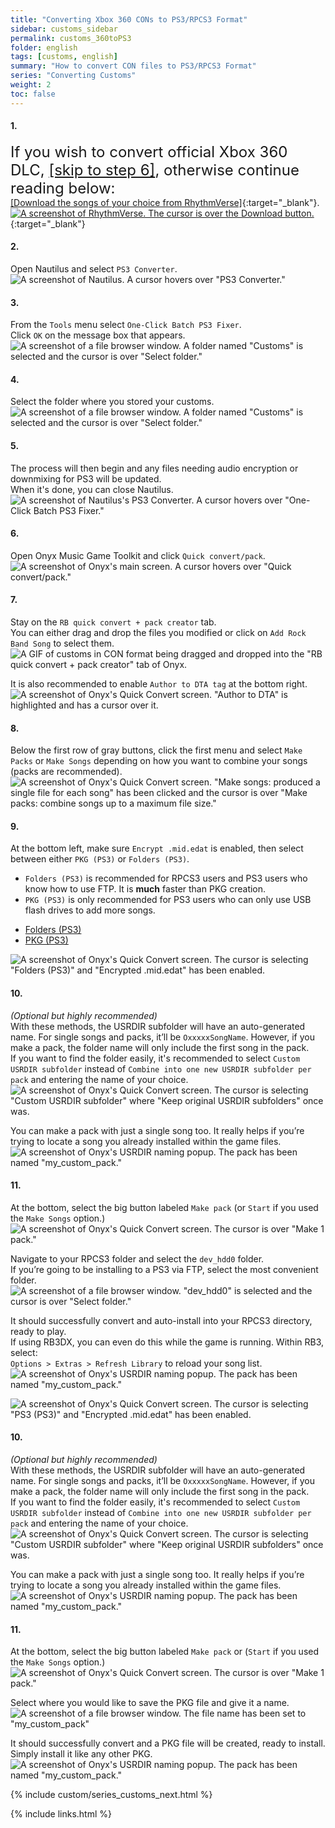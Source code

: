 ```yaml
---
title: "Converting Xbox 360 CONs to PS3/RPCS3 Format"
sidebar: customs_sidebar
permalink: customs_360toPS3
folder: english
tags: [customs, english]
summary: "How to convert CON files to PS3/RPCS3 Format"
series: "Converting Customs"
weight: 2
toc: false
---
```


#### 1.
<span style="font-size:x-large;">If you wish to convert official Xbox 360 DLC, [[skip to step 6]](customs_360toPS3#6), otherwise continue reading below:</span>
<br>
[[Download the songs of your choice from RhythmVerse]](https://rhythmverse.co/songfiles/game/rb3xbox){:target="_blank"}.  
[![A screenshot of RhythmVerse. The cursor is over the Download button.](https://carlmylo.github.io/docu-rpcs3/images/xtra/customs/rhythmverse.png)](https://rhythmverse.co/songfiles/game/rb3xbox "RhythmVerse"){:target="_blank"}

#### 2.
Open Nautilus and select `PS3 Converter`.  
![A screenshot of Nautilus. A cursor hovers over "PS3 Converter."](https://carlmylo.github.io/docu-rpcs3/images/xtra/customs/nautilushomeps3.png "Nautilus")

#### 3.
From the `Tools` menu select `One-Click Batch PS3 Fixer`.  
Click `OK` on the message box that appears.  
![A screenshot of a file browser window. A folder named "Customs" is selected and the cursor is over "Select folder."](https://carlmylo.github.io/docu-rpcs3/images/xtra/customs/nautilusps3oneclick.png "Select the folder where your CON files are")

#### 4.
Select the folder where you stored your customs.  
![A screenshot of a file browser window. A folder named "Customs" is selected and the cursor is over "Select folder."](https://carlmylo.github.io/docu-rpcs3/images/xtra/customs/selectconfolder.png "Select the folder where your CON files are")

#### 5.
The process will then begin and any files needing audio encryption or downmixing for PS3 will be updated.  
When it's done, you can close Nautilus.  
![A screenshot of Nautilus's PS3 Converter. A cursor hovers over "One-Click Batch PS3 Fixer."](https://carlmylo.github.io/docu-rpcs3/images/xtra/customs/nautilusps3fixerdone.png "PS3 Converter")

#### 6.
Open Onyx Music Game Toolkit and click `Quick convert/pack`.  
![A screenshot of Onyx's main screen. A cursor hovers over "Quick convert/pack."](https://carlmylo.github.io/docu-rpcs3/images/xtra/customs/onyxhomequick.png "Onyx Console")

#### 7.
Stay on the `RB quick convert + pack creator` tab.  
You can either drag and drop the files you modified or click on `Add Rock Band Song` to select them.  
![A GIF of customs in CON format being dragged and dropped into the "RB quick convert + pack creator" tab of Onyx.](https://carlmylo.github.io/docu-rpcs3/images/xtra/customs/onyxdraganddrop.gif "Quick Convert")

It is also recommended to enable `Author to DTA tag` at the bottom right.  
![A screenshot of Onyx's Quick Convert screen. "Author to DTA" is highlighted and has a cursor over it.](https://carlmylo.github.io/docu-rpcs3/images/xtra/customs/onyxauthor.png "Quick Convert")

#### 8.
Below the first row of gray buttons, click the first menu and select `Make Packs` or `Make Songs` depending on how you want to combine your songs (packs are recommended).  
![A screenshot of Onyx's Quick Convert screen. "Make songs: produced a single file for each song" has been clicked and the cursor is over "Make packs: combine songs up to a maximum file size."](https://carlmylo.github.io/docu-rpcs3/images/xtra/customs/onyxmakepacks.png "Quick Convert")

#### 9.
At the bottom left, make sure `Encrypt .mid.edat` is enabled, then select between either `PKG (PS3)` or `Folders (PS3)`.  
* `Folders (PS3)` is recommended for RPCS3 users and PS3 users who know how to use FTP. It is **much** faster than PKG creation.
* `PKG (PS3)` is only recommended for PS3 users who can only use USB flash drives to add more songs.

<ul id="profileTabs" class="nav nav-tabs">
    <li class="active"><a href="#folders" data-toggle="tab">Folders (PS3)</a></li>
    <li><a href="#pkg" data-toggle="tab">PKG (PS3)</a></li>
</ul>
  <div class="tab-content">
<div role="tabpanel" class="tab-pane active" id="folders">
<img src="https://carlmylo.github.io/docu-rpcs3/images/xtra/customs/onyxoutfolder.png" alt="A screenshot of Onyx's Quick Convert screen. The cursor is selecting &quot;Folders (PS3)&quot; and &quot;Encrypted .mid.edat&quot; has been enabled." title="Quick Convert">
<h4>10.</h4>
<p><em>(Optional but highly recommended)</em><br>
With these methods, the USRDIR subfolder will have an auto-generated name. For single songs and packs, it’ll be <code>OxxxxxSongName</code>. However, if you make a pack, the folder name will only include the first song in the pack.<br>
If you want to find the folder easily, it's recommended to select <code>Custom USRDIR subfolder</code> instead of <code>Combine into one new USRDIR subfolder per pack</code> and entering the name of your choice.<br>
<img src="https://carlmylo.github.io/docu-rpcs3/images/xtra/customs/onyxfoldernamerpcs3.png" alt="A screenshot of Onyx's Quick Convert screen. The cursor is selecting &quot;Custom USRDIR subfolder&quot; where &quot;Keep original USRDIR subfolders&quot; once was." title="Quick Convert"></p>
<p>You can make a pack with just a single song too. It really helps if you’re trying to locate a song you already installed within the game files.<br>
<img src="https://carlmylo.github.io/docu-rpcs3/images/xtra/customs/onyxnamepack.png" alt="A screenshot of Onyx's USRDIR naming popup. The pack has been named &quot;my_custom_pack.&quot;" title="Quick Convert"></p>
<h4>11.</h4>
<p>At the bottom, select the big button labeled <code>Make pack</code> (or <code>Start</code> if you used the <code>Make Songs</code> option.)<br>
<img src="https://carlmylo.github.io/docu-rpcs3/images/xtra/customs/onyxmakepackrpcs3.png" alt="A screenshot of Onyx's Quick Convert screen. The cursor is over &quot;Make 1 pack.&quot;" title="Quick Convert"></p>
<p>Navigate to your RPCS3 folder and select the <code>dev_hdd0</code> folder.<br>
If you’re going to be installing to a PS3 via FTP, select the most convenient folder.<br>
<img src="https://carlmylo.github.io/docu-rpcs3/images/xtra/customs/savefolder.png" alt="A screenshot of a file browser window. &quot;dev_hdd0&quot; is selected and the cursor is over &quot;Select folder.&quot;" title="Select Folder"></p>
<p>It should successfully convert and auto-install into your RPCS3 directory, ready to play.<br>
If using RB3DX, you can even do this while the game is running. Within RB3, select:<br>
<code>Options &gt; Extras &gt; Refresh Library</code> to reload your song list.<br>
<img src="https://carlmylo.github.io/docu-rpcs3/images/xtra/customs/onyxcreatedrpcs3.png" alt="A screenshot of Onyx's USRDIR naming popup. The pack has been named &quot;my_custom_pack.&quot;" title="Quick Convert"></p>

</div>
<div role="tabpanel" class="tab-pane" id="pkg">
<img src="https://carlmylo.github.io/docu-rpcs3/images/xtra/customs/onyxoutpkg.png" alt="A screenshot of Onyx's Quick Convert screen. The cursor is selecting &quot;PS3 (PS3)&quot; and &quot;Encrypted .mid.edat&quot; has been enabled." title="Quick Convert">
<h4>10.</h4>
<p><em>(Optional but highly recommended)</em><br>
With these methods, the USRDIR subfolder will have an auto-generated name. For single songs and packs, it’ll be <code>OxxxxxSongName</code>. However, if you make a pack, the folder name will only include the first song in the pack.<br>
If you want to find the folder easily, it's recommended to select <code>Custom USRDIR subfolder</code> instead of <code>Combine into one new USRDIR subfolder per pack</code> and entering the name of your choice.<br>
<img src="https://carlmylo.github.io/docu-rpcs3/images/xtra/customs/onyxfoldernamepkg.png" alt="A screenshot of Onyx's Quick Convert screen. The cursor is selecting &quot;Custom USRDIR subfolder&quot; where &quot;Keep original USRDIR subfolders&quot; once was." title="Quick Convert"></p>
<p>You can make a pack with just a single song too. It really helps if you’re trying to locate a song you already installed within the game files.<br>
<img src="https://carlmylo.github.io/docu-rpcs3/images/xtra/customs/onyxnamepack.png" alt="A screenshot of Onyx's USRDIR naming popup. The pack has been named &quot;my_custom_pack.&quot;" title="Quick Convert"></p>
<h4>11.</h4>
<p>At the bottom, select the big button labeled <code>Make pack</code> or (<code>Start</code> if you used the <code>Make Songs</code> option.)<br>
<img src="https://carlmylo.github.io/docu-rpcs3/images/xtra/customs/onyxmakepackpkg.png" alt="A screenshot of Onyx's Quick Convert screen. The cursor is over &quot;Make 1 pack.&quot;" title="Quick Convert"></p>
<p>Select where you would like to save the PKG file and give it a name.<br>
<img src="https://carlmylo.github.io/docu-rpcs3/images/xtra/customs/savepkg.png" alt="A screenshot of a file browser window. The file name has been set to &quot;my_custom_pack&quot;" title="Select Folder"></p>
<p>It should successfully convert and a PKG file will be created, ready to install.<br>
Simply install it like any other PKG.<br>
<img src="https://carlmylo.github.io/docu-rpcs3/images/xtra/customs/onyxcreatedpkg.png" alt="A screenshot of Onyx's USRDIR naming popup. The pack has been named &quot;my_custom_pack.&quot;" title="Quick Convert"></p>

</div>
</div>

{% include custom/series_customs_next.html %}

{% include links.html %}